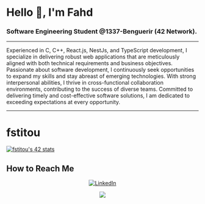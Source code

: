   # Hello 👋, I'm Fahd


### Software Engineering Student @1337-Benguerir (42 Network).



---






Experienced in C, C++, React.js, NestJs, and TypeScript development, I specialize in delivering robust web applications that are meticulously aligned with both technical requirements and business objectives. Passionate about software development, I continuously seek opportunities to expand my skills and stay abreast of emerging technologies. With strong interpersonal abilities, I thrive in cross-functional collaboration environments, contributing to the success of diverse teams. Committed to delivering timely and cost-effective software solutions, I am dedicated to exceeding expectations at every opportunity.

  

---

# fstitou




[![fstitou's 42 stats](https://badge.mediaplus.ma/binary/fstitou?1337Badge=off)](https://github.com/oakoudad/badge42)



## How to Reach Me
  
<div style="text-align: center;">
                                                                     <p><a href="https://www.linkedin.com/in/fahdstitu/"><img src="https://img.shields.io/badge/LinkedIn-0077B5?style=for-the-badge&logo=linkedin&logoColor=white" alt="LinkedIn" /></a></p>
                                                                               <p><a href="mailto:fahdstitou263@gmail.com"><img src="https://img.shields.io/badge/Gmail-D14836?style=for-the-badge&logo=gmail&logoColor=white" /></a></p>
</div>


